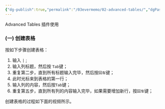 ```yaml
---
{"dg-publish":true,"permalink":"/03evermemo/02-advanced-tables/","dgPassFrontmatter":true}
---
```



Advanced Tables 插件使用

### (一) 创建表格

按如下步骤创建表格：

1.  输入 `|` ;
2.  输入列标题，然后按 `Tab`键；
3.  重复第二步，直到所有标题输入完毕，然后按`回车`键；
4.  此时光标来到表格的第一行；
5.  输入列的内容，然后按`Tab`键；
6.  重复第五步，直到所有列的内容输入完毕，如果需要增加新行，按`回车`键；

创建表格的过程如下面的视频所示。